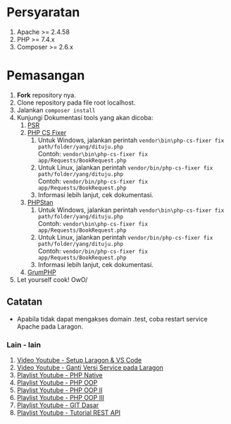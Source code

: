 # Persyaratan
1. Apache >= 2.4.58
1. PHP >= 7.4.x
1. Composer >= 2.6.x

# Pemasangan
1. **Fork** repository nya.
1. Clone repository pada file root localhost.
1. Jalankan `composer install`
1. Kunjungi Dokumentasi tools yang akan dicoba:
    1. [PSR](https://www.php-fig.org/)
    1. [PHP CS Fixer](https://github.com/PHP-CS-Fixer/PHP-CS-Fixer)
        1. Untuk Windows, jalankan perintah `vendor\bin\php-cs-fixer fix path/folder/yang/dituju.php`<br>
        Contoh: `vendor\bin\php-cs-fixer fix app/Requests/BookRequest.php`
        1. Untuk Linux, jalankan perintah `vendor/bin/php-cs-fixer fix path/folder/yang/dituju.php`<br>
        Contoh: `vendor/bin/php-cs-fixer fix app/Requests/BookRequest.php`
        1. Informasi lebih lanjut, cek dokumentasi.
    1. [PHPStan](https://phpstan.org/)
        1. Untuk Windows, jalankan perintah `vendor\bin\php-cs-fixer fix path/folder/yang/dituju.php`<br>
        Contoh: `vendor\bin\php-cs-fixer fix app/Requests/BookRequest.php`
        1. Untuk Linux, jalankan perintah `vendor/bin/php-cs-fixer fix path/folder/yang/dituju.php`<br>
        Contoh: `vendor/bin/php-cs-fixer fix app/Requests/BookRequest.php`
        1. Informasi lebih lanjut, cek dokumentasi.
    1. [GrumPHP](https://github.com/phpro/grumphp)
1. Let yourself cook! OwO/

## Catatan
- Apabila tidak dapat mengakses domain .test, coba restart service Apache pada Laragon.

### Lain - lain
1. [Video Youtube - Setup Laragon & VS Code](https://www.youtube.com/watch?v=DF_1HQFI9Us&t=360s)
1. [Video Youtube - Ganti Versi Service pada Laragon](https://www.youtube.com/watch?v=86q4bxD9Mx4&t=0s)
1. [Playlist Youtube - PHP Native](https://www.youtube.com/playlist?list=PLQqWigSA8KPo77sbRh2FbO0tqkA7eWeTa)
1. [Playlist Youtube - PHP OOP](https://www.youtube.com/playlist?list=PLQqWigSA8KPrFuCYo9qbQa1ICe7f9HEDD)
1. [Playlist Youtube - PHP OOP II](https://www.youtube.com/playlist?list=PLQqWigSA8KPrV5p230fK-sT66D97VYGX9)
1. [Playlist Youtube - PHP OOP III](https://www.youtube.com/playlist?list=PLQqWigSA8KPobXefkOPTKBNy0E6ZidM_b)
1. [Playlist Youtube - GIT Dasar](https://www.youtube.com/playlist?list=PLQqWigSA8KPosu9yKxox403G3qyrJ_Mdf)
1. [Playlist Youtube - Tutorial REST API](https://www.youtube.com/playlist?list=PLQqWigSA8KPoa6URiYLostBR-Im4uhWa-)